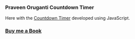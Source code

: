 ### Praveen Oruganti Countdown Timer

Here with the [Countdown Timer](https://praveenoruganti.github.io/praveenoruganti-vanilla-js/0_Projects/praveenoruganti-countdown-timer) developed using JavaScript.

### [Buy me a Book](https://bit.ly/388sUbE)


